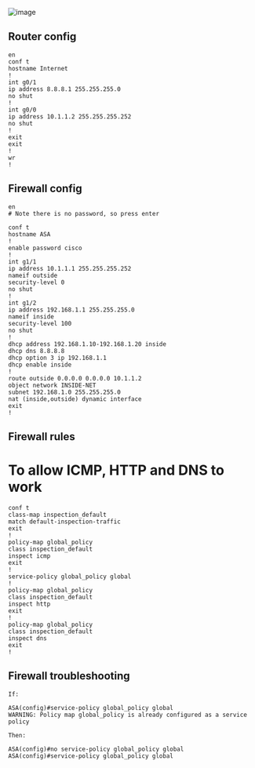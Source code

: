 ![image](https://github.com/zebra-spots/Write-ups/assets/88425510/27214c6f-565a-41dd-9434-8ecf0ab292cd)

## Router config
~~~~~
en
conf t
hostname Internet
!
int g0/1
ip address 8.8.8.1 255.255.255.0
no shut
!
int g0/0
ip address 10.1.1.2 255.255.255.252
no shut
!
exit
exit
!
wr
!
~~~~~
## Firewall config
~~~~~
en
# Note there is no password, so press enter

conf t
hostname ASA
!
enable password cisco
!
int g1/1
ip address 10.1.1.1 255.255.255.252
nameif outside
security-level 0
no shut
!
int g1/2
ip address 192.168.1.1 255.255.255.0
nameif inside
security-level 100
no shut
!
dhcp address 192.168.1.10-192.168.1.20 inside
dhcp dns 8.8.8.8
dhcp option 3 ip 192.168.1.1
dhcp enable inside
!
route outside 0.0.0.0 0.0.0.0 10.1.1.2
object network INSIDE-NET
subnet 192.168.1.0 255.255.255.0
nat (inside,outside) dynamic interface 
exit
!
~~~~~
## Firewall rules
# To allow ICMP, HTTP and DNS to work
~~~~~
conf t
class-map inspection_default
match default-inspection-traffic
exit
!
policy-map global_policy
class inspection_default
inspect icmp
exit
!
service-policy global_policy global
!
policy-map global_policy
class inspection_default
inspect http
exit
!
policy-map global_policy
class inspection_default
inspect dns
exit
!
~~~~~
## Firewall troubleshooting
~~~~~
If:

ASA(config)#service-policy global_policy global
WARNING: Policy map global_policy is already configured as a service policy

Then:

ASA(config)#no service-policy global_policy global
ASA(config)#service-policy global_policy global
~~~~~
